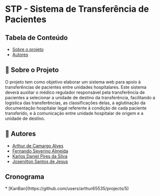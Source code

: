 <h1>STP - Sistema de Transferência de Pacientes</h1>

<h2>Tabela de Conteúdo</h2>

 * [Sobre o projeto](#-sobre-o-projeto)
 * [Autores](#-autores)

<h2>📄 Sobre o Projeto</h2>

O projeto tem como objetivo elaborar um sistema web para apoio à transferências de pacientes entre unidades hospitalares. Este sistema deverá auxiliar o médico regulador responsável pela transferência de pacientes a selecionar a unidade de destino da transferência, facilitando a logística das transferências, as classificações delas, a aglutinação da documentação hospitalar legal referente à condição de cada paciente transferido, e à comunicação entre unidade hospitalar de origem e a unidade de destino.

<h2>👨‍ Autores</h2>

* [Arthur de Camargo Alves](https://github.com/arthur65535)
* [Fernando Severino Almeida](https://github.com/fernandosev)
* [Karlos Daniel Pires da Silva](https://github.com/karlosdaniel451)
* [Josenilton Santos de Jesus](https://github.com/newtonjose)

<h2>Cronograma</h2>
* [KanBan](https://github.com/users/arthur65535/projects/5)
